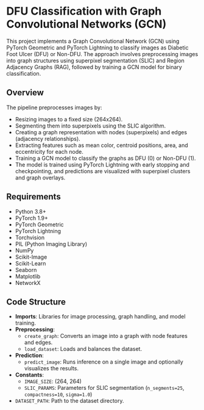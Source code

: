 # DFU Classification with Graph Convolutional Networks (GCN)
This project implements a Graph Convolutional Network (GCN) using PyTorch Geometric and PyTorch Lightning to classify images as Diabetic Foot Ulcer (DFU) or Non-DFU. The approach involves preprocessing images into graph structures using superpixel segmentation (SLIC) and Region Adjacency Graphs (RAG), followed by training a GCN model for binary classification.

## Overview
The pipeline preprocesses images by:
- Resizing images to a fixed size (264x264).
- Segmenting them into superpixels using the SLIC algorithm.
- Creating a graph representation with nodes (superpixels) and edges (adjacency relationships).
- Extracting features such as mean color, centroid positions, area, and eccentricity for each node.
- Training a GCN model to classify the graphs as DFU (0) or Non-DFU (1).
- The model is trained using PyTorch Lightning with early stopping and checkpointing, and predictions are visualized with superpixel clusters and graph overlays.

## Requirements
- Python 3.8+
- PyTorch 1.9+
- PyTorch Geometric
- PyTorch Lightning
- Torchvision
- PIL (Python Imaging Library)
- NumPy
- Scikit-Image
- Scikit-Learn
- Seaborn
- Matplotlib
- NetworkX

## Code Structure
- **Imports**: Libraries for image processing, graph handling, and model training.
- **Preprocessing**:  
    - `create_graph`: Converts an image into a graph with node features and edges.  
    - `load_dataset`: Loads and balances the dataset.  
- **Prediction**:  
    - `predict_image`: Runs inference on a single image and optionally visualizes the results.  
- **Constants**:  
    - `IMAGE_SIZE`: (264, 264)  
    - `SLIC_PARAMS`: Parameters for SLIC segmentation (`n_segments=25`, `compactness=10`, `sigma=1.0`)  
- `DATASET_PATH`: Path to the dataset directory.

